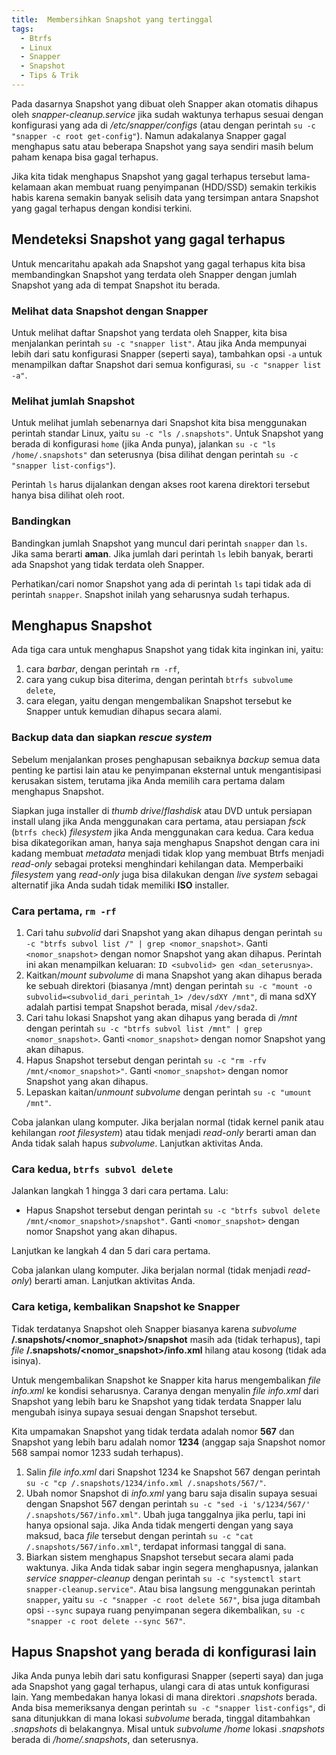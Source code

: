 ```yaml
---
title:  Membersihkan Snapshot yang tertinggal
tags:
  - Btrfs
  - Linux
  - Snapper
  - Snapshot
  - Tips & Trik
---
```


Pada dasarnya Snapshot yang dibuat oleh Snapper akan otomatis dihapus oleh *snapper-cleanup.service* jika sudah waktunya terhapus sesuai dengan konfigurasi yang ada di */etc/snapper/configs* (atau dengan perintah `su -c "snapper -c root get-config"`). Namun adakalanya Snapper gagal menghapus satu atau beberapa Snapshot yang saya sendiri masih belum paham kenapa bisa gagal terhapus.

<!--more-->

Jika kita tidak menghapus Snapshot yang gagal terhapus tersebut lama-kelamaan akan membuat ruang penyimpanan (HDD/SSD) semakin terkikis habis karena semakin banyak selisih data yang tersimpan antara Snapshot yang gagal terhapus dengan kondisi terkini.

## Mendeteksi Snapshot yang gagal terhapus

Untuk mencaritahu apakah ada Snapshot yang gagal terhapus kita bisa membandingkan Snapshot yang terdata oleh Snapper dengan jumlah Snapshot yang ada di tempat Snapshot itu berada.

### Melihat data Snapshot dengan Snapper

Untuk melihat daftar Snapshot yang terdata oleh Snapper, kita bisa menjalankan perintah `su -c "snapper list"`. Atau jika Anda mempunyai lebih dari satu konfigurasi Snapper (seperti saya), tambahkan opsi `-a` untuk menampilkan daftar Snapshot dari semua konfigurasi, `su -c "snapper list -a"`.

### Melihat jumlah Snapshot

Untuk melihat jumlah sebenarnya dari Snapshot kita bisa menggunakan perintah standar Linux, yaitu `su -c "ls /.snapshots"`. Untuk Snapshot yang berada di konfigurasi `home` (jika Anda punya), jalankan `su -c "ls /home/.snapshots"` dan seterusnya (bisa dilihat dengan perintah `su -c "snapper list-configs"`).

Perintah `ls` harus dijalankan dengan akses root karena direktori tersebut hanya bisa dilihat oleh root.

### Bandingkan

Bandingkan jumlah Snapshot yang muncul dari perintah `snapper` dan `ls`. Jika sama berarti **aman**. Jika jumlah dari perintah `ls` lebih banyak, berarti ada Snapshot yang tidak terdata oleh Snapper.

Perhatikan/cari nomor Snapshot yang ada di perintah `ls` tapi tidak ada di perintah `snapper`. Snapshot inilah yang seharusnya sudah terhapus.

## Menghapus Snapshot

Ada tiga cara untuk menghapus Snapshot yang tidak kita inginkan ini, yaitu:
1. cara *barbar*, dengan perintah `rm -rf`,
2. cara yang cukup bisa diterima, dengan perintah `btrfs subvolume delete`,
3. cara elegan, yaitu dengan mengembalikan Snapshot tersebut ke Snapper untuk kemudian dihapus secara alami.

### Backup data dan siapkan *rescue system*

Sebelum menjalankan proses penghapusan sebaiknya *backup* semua data penting ke partisi lain atau ke penyimpanan eksternal untuk mengantisipasi kerusakan sistem, terutama jika Anda memilih cara pertama dalam menghapus Snapshot.

Siapkan juga installer di *thumb drive*/*flashdisk* atau DVD untuk persiapan install ulang jika Anda menggunakan cara pertama, atau persiapan *fsck* (`btrfs check`) *filesystem* jika Anda menggunakan cara kedua. Cara kedua bisa dikategorikan aman, hanya saja menghapus Snapshot dengan cara ini kadang membuat *metadata* menjadi tidak klop yang membuat Btrfs menjadi *read-only* sebagai proteksi menghindari kehilangan data. Memperbaiki *filesystem* yang *read-only* juga bisa dilakukan dengan *live system* sebagai alternatif jika Anda sudah tidak memiliki **ISO** installer.

### Cara pertama, `rm -rf`

1. Cari tahu *subvolid* dari Snapshot yang akan dihapus dengan perintah `su -c "btrfs subvol list /" | grep <nomor_snapshot>`. Ganti `<nomor_snapshot>` dengan nomor Snapshot yang akan dihapus. Perintah ini akan menampilkan keluaran: `ID <subvolid> gen <dan_seterusnya>`.
2. Kaitkan/*mount* *subvolume* di mana Snapshot yang akan dihapus berada ke sebuah direktori (biasanya /mnt) dengan perintah `su -c "mount -o subvolid=<subvolid_dari_perintah_1> /dev/sdXY /mnt"`, di mana sdXY adalah partisi tempat Snapshot berada, misal `/dev/sda2`.
3. Cari tahu lokasi Snapshot yang akan dihapus yang berada di */mnt* dengan perintah `su -c "btrfs subvol list /mnt" | grep <nomor_snapshot>`. Ganti `<nomor_snapshot>` dengan nomor Snapshot yang akan dihapus.
4. Hapus Snapshot tersebut dengan perintah `su -c "rm -rfv /mnt/<nomor_snapshot>"`. Ganti `<nomor_snapshot>` dengan nomor Snapshot yang akan dihapus.
5. Lepaskan kaitan/*unmount* *subvolume* dengan perintah `su -c "umount /mnt"`.

Coba jalankan ulang komputer. Jika berjalan normal (tidak kernel panik atau kehilangan *root filesystem*) atau tidak menjadi *read-only* berarti aman dan Anda tidak salah hapus *subvolume*. Lanjutkan aktivitas Anda.

### Cara kedua, `btrfs subvol delete`

Jalankan langkah 1 hingga 3 dari cara pertama. Lalu:

- Hapus Snapshot tersebut dengan perintah `su -c "btrfs subvol delete /mnt/<nomor_snapshot>/snapshot"`. Ganti `<nomor_snapshot>` dengan nomor Snapshot yang akan dihapus.

Lanjutkan ke langkah 4 dan 5 dari cara pertama.

Coba jalankan ulang komputer. Jika berjalan normal (tidak menjadi *read-only*) berarti aman. Lanjutkan aktivitas Anda.

### Cara ketiga, kembalikan Snapshot ke Snapper

Tidak terdatanya Snapshot oleh Snapper biasanya karena *subvolume* **/.snapshots/<nomor_snaphot>/snapshot** masih ada (tidak terhapus), tapi *file* **/.snapshots/<nomor_snapshot>/info.xml** hilang atau kosong (tidak ada isinya).

Untuk mengembalikan Snapshot ke Snapper kita harus mengembalikan *file* *info.xml* ke kondisi seharusnya. Caranya dengan menyalin *file* *info.xml* dari Snapshot yang lebih baru ke Snapshot yang tidak terdata Snapper lalu mengubah isinya supaya sesuai dengan Snapshot tersebut.

Kita umpamakan Snapshot yang tidak terdata adalah nomor **567** dan Snapshot yang lebih baru adalah nomor **1234** (anggap saja Snapshot nomor 568 sampai nomor 1233 sudah terhapus).

1. Salin *file* *info.xml* dari Snapshot 1234 ke Snapshot 567 dengan perintah `su -c "cp /.snapshots/1234/info.xml /.snapshots/567/"`.
2. Ubah nomor Snapshot di *info.xml* yang baru saja disalin supaya sesuai dengan Snapshot 567 dengan perintah `su -c "sed -i 's/1234/567/' /.snapshots/567/info.xml"`. Ubah juga tanggalnya jika perlu, tapi ini hanya opsional saja. Jika Anda tidak mengerti dengan yang saya maksud, baca *file* tersebut dengan perintah `su -c "cat /.snapshots/567/info.xml"`, terdapat informasi tanggal di sana.
3. Biarkan sistem menghapus Snapshot tersebut secara alami pada waktunya. Jika Anda tidak sabar ingin segera menghapusnya, jalankan *service* *snapper-cleanup* dengan perintah `su -c "systemctl start snapper-cleanup.service"`. Atau bisa langsung menggunakan perintah `snapper`, yaitu `su -c "snapper -c root delete 567"`, bisa juga ditambah opsi `--sync` supaya ruang penyimpanan segera dikembalikan, `su -c "snapper -c root delete --sync 567"`.

## Hapus Snapshot yang berada di konfigurasi lain

Jika Anda punya lebih dari satu konfigurasi Snapper (seperti saya) dan juga ada Snapshot yang gagal terhapus, ulangi cara di atas untuk konfigurasi lain. Yang membedakan hanya lokasi di mana direktori *.snapshots* berada. Anda bisa memeriksanya dengan perintah `su -c "snapper list-configs"`, di sana ditunjukkan di mana lokasi *subvolume* berada, tinggal ditambahkan *.snapshots* di belakangnya. Misal untuk *subvolume* */home* lokasi *.snapshots* berada di */home/.snapshots*, dan seterusnya.

